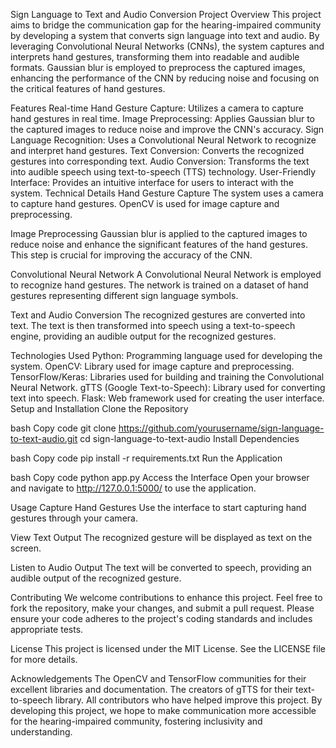 Sign Language to Text and Audio Conversion
Project Overview
This project aims to bridge the communication gap for the hearing-impaired community by developing a system that converts sign language into text and audio. By leveraging Convolutional Neural Networks (CNNs), the system captures and interprets hand gestures, transforming them into readable and audible formats. Gaussian blur is employed to preprocess the captured images, enhancing the performance of the CNN by reducing noise and focusing on the critical features of hand gestures.

Features
Real-time Hand Gesture Capture: Utilizes a camera to capture hand gestures in real time.
Image Preprocessing: Applies Gaussian blur to the captured images to reduce noise and improve the CNN's accuracy.
Sign Language Recognition: Uses a Convolutional Neural Network to recognize and interpret hand gestures.
Text Conversion: Converts the recognized gestures into corresponding text.
Audio Conversion: Transforms the text into audible speech using text-to-speech (TTS) technology.
User-Friendly Interface: Provides an intuitive interface for users to interact with the system.
Technical Details
Hand Gesture Capture
The system uses a camera to capture hand gestures. OpenCV is used for image capture and preprocessing.

Image Preprocessing
Gaussian blur is applied to the captured images to reduce noise and enhance the significant features of the hand gestures. This step is crucial for improving the accuracy of the CNN.

Convolutional Neural Network
A Convolutional Neural Network is employed to recognize hand gestures. The network is trained on a dataset of hand gestures representing different sign language symbols.

Text and Audio Conversion
The recognized gestures are converted into text. The text is then transformed into speech using a text-to-speech engine, providing an audible output for the recognized gestures.

Technologies Used
Python: Programming language used for developing the system.
OpenCV: Library used for image capture and preprocessing.
TensorFlow/Keras: Libraries used for building and training the Convolutional Neural Network.
gTTS (Google Text-to-Speech): Library used for converting text into speech.
Flask: Web framework used for creating the user interface.
Setup and Installation
Clone the Repository

bash
Copy code
git clone https://github.com/yourusername/sign-language-to-text-audio.git
cd sign-language-to-text-audio
Install Dependencies

bash
Copy code
pip install -r requirements.txt
Run the Application

bash
Copy code
python app.py
Access the Interface
Open your browser and navigate to http://127.0.0.1:5000/ to use the application.

Usage
Capture Hand Gestures
Use the interface to start capturing hand gestures through your camera.

View Text Output
The recognized gesture will be displayed as text on the screen.

Listen to Audio Output
The text will be converted to speech, providing an audible output of the recognized gesture.

Contributing
We welcome contributions to enhance this project. Feel free to fork the repository, make your changes, and submit a pull request. Please ensure your code adheres to the project's coding standards and includes appropriate tests.

License
This project is licensed under the MIT License. See the LICENSE file for more details.

Acknowledgements
The OpenCV and TensorFlow communities for their excellent libraries and documentation.
The creators of gTTS for their text-to-speech library.
All contributors who have helped improve this project.
By developing this project, we hope to make communication more accessible for the hearing-impaired community, fostering inclusivity and understanding.






